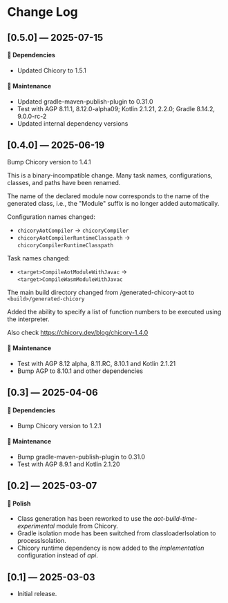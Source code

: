 # Change Log

## [0.5.0] — 2025-07-15

#### 🤖 Dependencies

- Updated Chicory to 1.5.1

#### 🔧 Maintenance

- Updated gradle-maven-publish-plugin to 0.31.0
- Test with AGP 8.11.1, 8.12.0-alpha09; Kotlin 2.1.21, 2.2.0; Gradle 8.14.2, 9.0.0-rc-2
- Updated internal dependency versions

## [0.4.0] — 2025-06-19

Bump Chicory version to 1.4.1

This is a binary-incompatible change. Many task names, configurations, classes, and paths have been renamed.

The name of the declared module now corresponds to the name of the generated class, i.e., the "Module" suffix is no longer added automatically.

Configuration names changed:
* `chicoryAotCompiler` -> `chicoryCompiler`
* `chicoryAotCompilerRuntimeClasspath` -> `chicoryCompilerRuntimeClasspath`

Task names changed:
* `<target>CompileAotModuleWithJavac` -> `<target>CompileWasmModuleWithJavac`

The main build directory changed from <build>/generated-chicory-aot to `<build>/generated-chicory`

Added the ability to specify a list of function numbers to be executed using the interpreter.

Also check https://chicory.dev/blog/chicory-1.4.0

#### 🤖 Maintenance

- Test with AGP 8.12 alpha, 8.11.RC, 8.10.1 and Kotlin 2.1.21
- Bump AGP to 8.10.1 and other dependencies

## [0.3] — 2025-04-06

#### 🤖 Dependencies

- Bump Chicory version to 1.2.1

#### 🔧 Maintenance

- Bump gradle-maven-publish-plugin to 0.31.0
- Test with AGP 8.9.1 and Kotlin 2.1.20

## [0.2] — 2025-03-07

#### 💅 Polish

- Class generation has been reworked to use the *aot-build-time-experimental* module from Chicory.
- Gradle isolation mode has been switched from classloaderIsolation to processIsolation.
- Chicory runtime dependency is now added to the *implementation* configuration instead of *api*.

## [0.1] — 2025-03-03

* Initial release.
